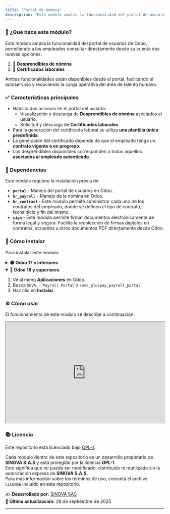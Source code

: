 ```yaml
---
title: "Portal de nómina"
description: "Este módulo amplía la funcionalidad del portal de usuarios de Odoo, permitiendo a los empleados consultar directamente desde su cuenta dos nuevas opciones."
---
```


### 📌 ¿Qué hace este módulo?
Este módulo amplía la funcionalidad del portal de usuarios de Odoo, permitiendo a los empleados consultar directamente desde su cuenta dos nuevas opciones:

1. 📄 **Desprendibles de nómina**  
2. 🧾 **Certificados laborales**

Ambas funcionalidades están disponibles desde el portal, facilitando el autoservicio y reduciendo la carga operativa del área de talento humano.

### ✅ Características principales
- Habilita dos accesos en el portal del usuario:  
  - Visualización y descarga de **Desprendibles de nómina** asociados al usuario.
  - Solicitud y descarga de **Certificados laborales**.
- Para la generación del certificado laboral se utiliza **una plantilla única predefinida**.
- La generación del certificado depende de que el empleado tenga un **contrato vigente o en progreso**.
- Los desprendibles disponibles corresponden a todos aquellos **asociados al empleado autenticado**.

### 🔗 Dependencias
Este módulo requiere la instalación previa de:
- **`portal`** - Manejo del portal de usuarios en Odoo.
- **`hr_payroll`** - Manejo de la nómina en Odoo.
- **`hr_contract`** - Este módulo permite administrar cada uno de los contratos del empleado, donde se definen el tipo de contrato, fechainicio y fin del mismo.
- **`sign`** - Esté módulo permite firmar documentos electrónicamente de forma legal y segura. Facilita la recolección de firmas digitales en contratos, acuerdos u otros documentos PDF directamente desde Odoo.

### 💪 Cómo instalar
Para instalar este módulo:
<details>
  <summary><strong>🟢 Odoo 17 e inferiores</strong></summary>

1. Ve al menú **Aplicaciones** en Odoo.
2. Busca `Nomina Portal` o `nbt_payroll_portal`.
3. Haz clic en **Instalar**.
</details>

<details open>
  <summary><strong>🔵 Odoo 18 y superiores</strong></summary>

1. Ve al menú **Aplicaciones** en Odoo.
2. Busca `SNVA - Payroll Portal` o `snva_pluspay_payroll_portal`.
3. Haz clic en **Instalar**.  
</details>

### ⚙️ Cómo usar
El funcionamiento de este módulo se describe a continuación:

<iframe src="https://drive.google.com/file/d/1x1YaSuit1lBjKIDJ3rCQzJ1XyGYOVCMf/preview"
        width="100%"
        height="320"
        allow="autoplay">
</iframe>

### 📚 Licencia

Este repositorio está licenciado bajo [OPL-1](LICENSE).

Cada módulo dentro de este repositorio es un desarrollo propietario de **SINOVA S.A.S** y está protegido por la licencia **OPL-1**.  
Esto significa que no puede ser modificado, distribuido ni reutilizado sin la autorización expresa de **SINOVA S.A.S**.  
Para más información sobre los términos de uso, consulta el archivo `LICENSE` incluido en este repositorio.

✍️ **Desarrollado por:** [SINOVA SAS](https://www.sinova.co/)  
📅 **Última actualización:** 29 de septiembre de 2025

---